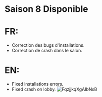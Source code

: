 # Saison 8 Disponible
# FR:
- Correction des bugs d'installations.
- Correction de crash dans le salon.
# EN:
- Fixed installations errors.
- Fixed crash on lobby.
![FqzjjkqXgAIbNsB](https://user-images.githubusercontent.com/67761696/224813550-b5470ba5-eb47-4ab0-a3a7-15bfbeb67148.jpg)
